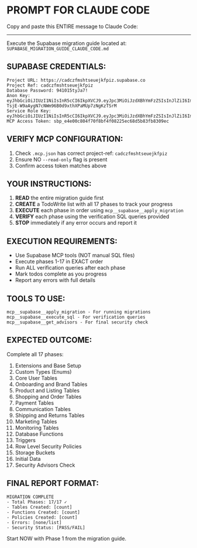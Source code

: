 # PROMPT FOR CLAUDE CODE

Copy and paste this ENTIRE message to Claude Code:

---

Execute the Supabase migration guide located at: `SUPABASE_MIGRATION_GUIDE_CLAUDE_CODE.md`

## SUPABASE CREDENTIALS:

```
Project URL: https://cadczfmshtseuejkfpiz.supabase.co
Project Ref: cadczfmshtseuejkfpiz
Database Password: 941015tyJa7!
Anon Key: eyJhbGciOiJIUzI1NiIsInR5cCI6IkpXVCJ9.eyJpc3MiOiJzdXBhYmFzZSIsInJlZiI6ImNhZGN6Zm1zaHRzZXVlamtmcGl6Iiwicm9sZSI6ImFub24iLCJpYXQiOjE3NTMwMzM0ODUsImV4cCI6MjA2ODYwOTQ4NX0.-TsjE-W9aAygN7cNWm96B0d9xthXPaMUp7zNgKzTSrM
Service Role Key: eyJhbGciOiJIUzI1NiIsInR5cCI6IkpXVCJ9.eyJpc3MiOiJzdXBhYmFzZSIsInJlZiI6ImNhZGN6Zm1zaHRzZXVlamtmcGl6Iiwicm9sZSI6InNlcnZpY2Vfcm9sZSIsImlhdCI6MTc1MzAzMzQ4NSwiZXhwIjoyMDY4NjA5NDg1fQ.wK01AG9gD1MizgBo3uq8MIy9kGdfEggtiyUZnq2wmo8
MCP Access Token: sbp_e4e00c804f70f8bf4f08225ec68d5b83fb8309ec
```

## VERIFY MCP CONFIGURATION:

1. Check `.mcp.json` has correct project-ref: `cadczfmshtseuejkfpiz`
2. Ensure NO `--read-only` flag is present
3. Confirm access token matches above

## YOUR INSTRUCTIONS:

1. **READ** the entire migration guide first
2. **CREATE** a TodoWrite list with all 17 phases to track your progress
3. **EXECUTE** each phase in order using `mcp__supabase__apply_migration`
4. **VERIFY** each phase using the verification SQL queries provided
5. **STOP** immediately if any error occurs and report it

## EXECUTION REQUIREMENTS:

- Use Supabase MCP tools (NOT manual SQL files)
- Execute phases 1-17 in EXACT order
- Run ALL verification queries after each phase
- Mark todos complete as you progress
- Report any errors with full details

## TOOLS TO USE:

```
mcp__supabase__apply_migration - For running migrations
mcp__supabase__execute_sql - For verification queries
mcp__supabase__get_advisors - For final security check
```

## EXPECTED OUTCOME:

Complete all 17 phases:
1. Extensions and Base Setup
2. Custom Types (Enums)
3. Core User Tables
4. Onboarding and Brand Tables
5. Product and Listing Tables
6. Shopping and Order Tables
7. Payment Tables
8. Communication Tables
9. Shipping and Returns Tables
10. Marketing Tables
11. Monitoring Tables
12. Database Functions
13. Triggers
14. Row Level Security Policies
15. Storage Buckets
16. Initial Data
17. Security Advisors Check

## FINAL REPORT FORMAT:

```
MIGRATION COMPLETE
- Total Phases: 17/17 ✓
- Tables Created: [count]
- Functions Created: [count]
- Policies Created: [count]
- Errors: [none/list]
- Security Status: [PASS/FAIL]
```

Start NOW with Phase 1 from the migration guide.